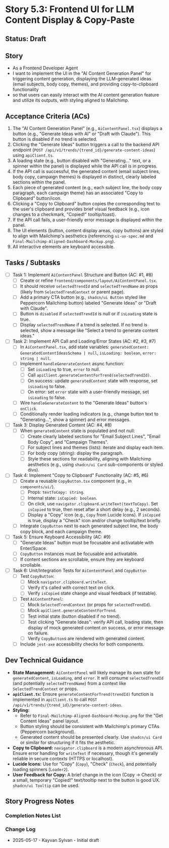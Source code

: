 # Story 5.3: Frontend UI for LLM Content Display & Copy-Paste

## Status: Draft

## Story

- As a Frontend Developer Agent
- I want to implement the UI in the "AI Content Generation Panel" for triggering content generation, displaying the LLM-generated ideas (email subjects, body copy, themes), and providing copy-to-clipboard functionality
- so that users can easily interact with the AI content generation feature and utilize its outputs, with styling aligned to Mailchimp.

## Acceptance Criteria (ACs)

1. The "AI Content Generation Panel" (e.g., `AiContentPanel.tsx`) displays a button (e.g., "Generate Ideas with AI" or "Draft with Claude"). This button is disabled if no trend is selected.
2. Clicking the "Generate Ideas" button triggers a call to the backend API endpoint (`POST /api/v1/trends/{trend_id}/generate-content-ideas`) using `apiClient.ts`.
3. A loading state (e.g., button disabled with "Generating..." text, or a spinner within the panel) is displayed while the API call is in progress.
4. If the API call is successful, the generated content (email subject lines, body copy, campaign themes) is displayed in distinct, clearly labeled sections within the panel.
5. Each piece of generated content (e.g., each subject line, the body copy paragraph, each campaign theme) has an associated "Copy to Clipboard" button/icon.
6. Clicking a "Copy to Clipboard" button copies the corresponding text to the user's clipboard and provides brief visual feedback (e.g., icon changes to a checkmark, "Copied!" tooltip/toast).
7. If the API call fails, a user-friendly error message is displayed within the panel.
8. The UI elements (button, content display areas, copy buttons) are styled to align with Mailchimp's aesthetics (referencing `ui-ux-spec.md` and `Final-Mailchimp-Aligned-Dashboard-Mockup.png`).
9. All interactive elements are keyboard accessible.

## Tasks / Subtasks

- [ ] Task 1: Implement `AiContentPanel` Structure and Button (AC: #1, #8)
  - [ ] Create or refine `frontend/components/layout/AiContentPanel.tsx`.
  - [ ] It should receive `selectedTrendId` and `selectedTrendName` as props (likely from `SelectedTrendContext` or parent page).
  - [ ] Add a primary CTA button (e.g., `shadcn/ui Button` styled like Peppercorn Mailchimp button) labeled "Generate Ideas" or "Draft with Claude".
  - [ ] Button is `disabled` if `selectedTrendId` is null or if `isLoading` state is true.
  - [ ] Display `selectedTrendName` if a trend is selected. If no trend is selected, show a message like "Select a trend to generate content ideas."
- [ ] Task 2: Implement API Call and Loading/Error States (AC: #2, #3, #7)
  - [ ] In `AiContentPanel.tsx`, add state variables: `generatedContent: GeneratedContentIdeasSchema | null`, `isLoading: boolean`, `error: string | null`.
  - [ ] Implement `handleGenerateContent` async function:
    - [ ] Set `isLoading` to true, `error` to null.
    - [ ] Call `apiClient.generateContentForTrend(selectedTrendId)`.
    - [ ] On success: update `generatedContent` state with response, set `isLoading` to false.
    - [ ] On error: set `error` state with a user-friendly message, set `isLoading` to false.
  - [ ] Wire `handleGenerateContent` to the "Generate Ideas" button's `onClick`.
  - [ ] Conditionally render loading indicators (e.g., change button text to "Generating...", show a spinner) and error messages.
- [ ] Task 3: Display Generated Content (AC: #4, #8)
  - [ ] When `generatedContent` state is populated and not null:
    - [ ] Create clearly labeled sections for "Email Subject Lines", "Email Body Copy", and "Campaign Themes".
    - [ ] For subject lines and themes (lists): iterate and display each item.
    - [ ] For body copy (string): display the paragraph.
    - [ ] Style these sections for readability, aligning with Mailchimp aesthetics (e.g., using `shadcn/ui Card` sub-components or styled divs).
- [ ] Task 4: Implement "Copy to Clipboard" Functionality (AC: #5, #6)
  - [ ] Create a reusable `CopyButton.tsx` component (e.g., in `components/ui/`).
    - [ ] Props: `textToCopy: string`.
    - [ ] Internal state: `isCopied: boolean`.
    - [ ] On click, use `navigator.clipboard.writeText(textToCopy)`. Set `isCopied` to true, then reset after a short delay (e.g., 2 seconds).
    - [ ] Display a "Copy" icon (e.g., `Copy` from Lucide Icons). If `isCopied` is true, display a "Check" icon and/or change tooltip/text briefly.
  - [ ] Integrate `CopyButton` next to each generated subject line, the body copy block, and each campaign theme.
- [ ] Task 5: Ensure Keyboard Accessibility (AC: #9)
  - [ ] "Generate Ideas" button must be focusable and activatable with Enter/Space.
  - [ ] `CopyButton` instances must be focusable and activatable.
  - [ ] If content sections are scrollable, ensure they are keyboard scrollable.
- [ ] Task 6: Unit/Integration Tests for `AiContentPanel` and `CopyButton`
  - [ ] Test `CopyButton`:
    - [ ] Mock `navigator.clipboard.writeText`.
    - [ ] Verify it's called with correct text on click.
    - [ ] Verify `isCopied` state change and visual feedback (if testable).
  - [ ] Test `AiContentPanel`:
    - [ ] Mock `SelectedTrendContext` (or props for `selectedTrendId`).
    - [ ] Mock `apiClient.generateContentForTrend`.
    - [ ] Test initial state (button disabled if no trend).
    - [ ] Test clicking "Generate Ideas": verify API call, loading state, then display of mock generated content on success, or error message on failure.
    - [ ] Verify `CopyButton`s are rendered with generated content.
  - [ ] Include `jest-axe` accessibility checks for both components.

## Dev Technical Guidance

- **State Management:** `AiContentPanel` will likely manage its own state for `generatedContent`, `isLoading`, and `error`. It will consume `selectedTrendId` (and potentially `selectedTrendName`) from a context like `SelectedTrendContext` or props.
- **`apiClient.ts`:** Ensure `generateContentForTrend(trendId)` function is implemented in `apiClient.ts` to call `POST /api/v1/trends/{trend_id}/generate-content-ideas`.
- **Styling:**
  - Refer to `Final-Mailchimp-Aligned-Dashboard-Mockup.png` for the "Get Content Ideas" panel layout.
  - Button styling should be consistent with Mailchimp's primary CTAs (Peppercorn background).
  - Generated content should be presented clearly. Use `shadcn/ui Card` or similar for structuring if it fits the aesthetic.
- **Copy to Clipboard:** `navigator.clipboard` is a modern asynchronous API. Ensure error handling for `writeText` if necessary, though it's generally reliable in secure contexts (HTTPS or localhost).
- **Lucide Icons:** Use for "Copy" (`Copy`), "Check" (`Check`), and potentially loading spinners (`Loader2`).
- **User Feedback for Copy:** A brief change in the icon (Copy -> Check) or a small, temporary "Copied!" text/tooltip next to the button is good UX. `shadcn/ui Tooltip` can be used.

## Story Progress Notes

### Completion Notes List

### Change Log

- 2025-05-17 - Kayvan Sylvan - Initial draft

